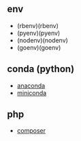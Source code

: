 

## env

* (rbenv)(rbenv)
* (pyenv)(pyenv)
* (nodenv)(nodenv)
* (goenv)(goenv)


## conda (python)

* [anaconda](anaconda)
* [miniconda](miniconda)


## php

* [composer](composer)
